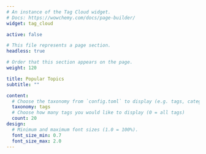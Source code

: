 ```yaml
---
# An instance of the Tag Cloud widget.
# Docs: https://wowchemy.com/docs/page-builder/
widget: tag_cloud

active: false

# This file represents a page section.
headless: true

# Order that this section appears on the page.
weight: 120

title: Popular Topics
subtitle: ""

content:
  # Choose the taxonomy from `config.toml` to display (e.g. tags, categories)
  taxonomy: tags
  # Choose how many tags you would like to display (0 = all tags)
  count: 20
design:
  # Minimum and maximum font sizes (1.0 = 100%).
  font_size_min: 0.7
  font_size_max: 2.0
---
```

